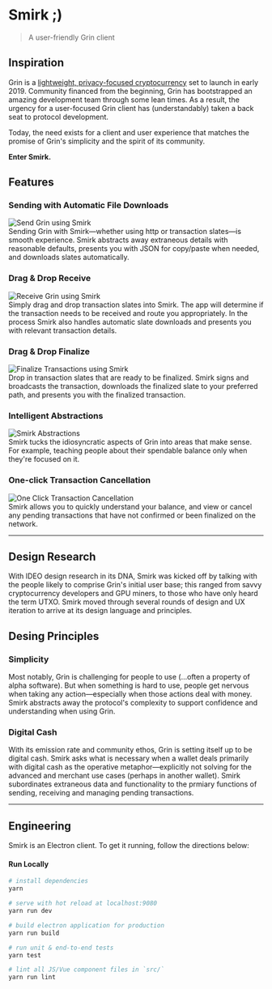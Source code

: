 # Smirk ;)
> A user-friendly Grin client

## Inspiration
Grin is a [lightweight, privacy-focused cryptocurrency](http://grin-tech.org) set to launch in early 2019. Community financed from the beginning, Grin has bootstrapped an amazing development team through some lean times. As a result, the urgency for a user-focused Grin client has (understandably) taken a back seat to protocol development.

Today, the need exists for a client and user experience that matches the promise of Grin's simplicity and the spirit of its community. 

__Enter Smirk.__

## Features

### Sending with Automatic File Downloads
![Send Grin using Smirk](https://media.giphy.com/media/1wpMxeEcqgUKCnfQ9f/giphy.gif)<br />
Sending Grin with Smirk—whether using http or transaction slates—is smooth experience. Smirk abstracts away extraneous details with reasonable defaults, presents you with JSON for copy/paste when needed, and downloads slates automatically.

### Drag & Drop Receive
![Receive Grin using Smirk](https://media.giphy.com/media/fWgfStX6XoLa0VkcQY/giphy.gif)<br />
Simply drag and drop transaction slates into Smirk. The app will determine if the transaction needs to be received and route you appropriately. In the process Smirk also handles automatic slate downloads and presents you with relevant transaction details.

### Drag & Drop Finalize
![Finalize Transactions using Smirk](https://media.giphy.com/media/31Yk1dd6KraitdkJfv/giphy.gif)<br />
Drop in transaction slates that are ready to be finalized. Smirk signs and broadcasts the transaction, downloads the finalized slate to your preferred path, and presents you with the finalized transaction.

### Intelligent Abstractions
![Smirk Abstractions](https://media.giphy.com/media/47K4g01GHYl8es6nAZ/giphy.gif)<br />
Smirk tucks the idiosyncratic aspects of Grin into areas that make sense. For example, teaching people about their spendable balance only when they're focused on it.

### One-click Transaction Cancellation
![One Click Transaction Cancellation](https://media.giphy.com/media/1ziD7JGMnq9Eh29GKU/giphy.gif)<br />
Smirk allows you to quickly understand your balance, and view or cancel any pending transactions that have not confirmed or been finalized on the network.

-----

## Design Research
With IDEO design research in its DNA, Smirk was kicked off by talking with the people likely to comprise Grin's initial user base; this ranged from savvy cryptocurrency developers and GPU miners, to those who have only heard the term UTXO. Smirk moved through several rounds of design and UX iteration to arrive at its design language and principles.

## Desing Principles

### Simplicity
Most notably, Grin is challenging for people to use (...often a property of alpha software). But when something is hard to use, people get nervous when taking any action—especially when those actions deal with money. Smirk abstracts away the protocol's complexity to support confidence and understanding when using Grin. 

### Digital Cash
With its emission rate and community ethos, Grin is setting itself up to be digital cash. Smirk asks what is necessary when a wallet deals primarily with digital cash as the operative metaphor—explicitly not solving for the advanced and merchant use cases (perhaps in another wallet). Smirk subordinates extraneous data and functionality to the prmiary functions of sending, receiving and managing pending transactions.

-----

## Engineering 
Smirk is an Electron client. To get it running, follow the directions below: 

#### Run Locally

``` bash
# install dependencies
yarn

# serve with hot reload at localhost:9080
yarn run dev

# build electron application for production
yarn run build

# run unit & end-to-end tests
yarn test

# lint all JS/Vue component files in `src/`
yarn run lint

```
